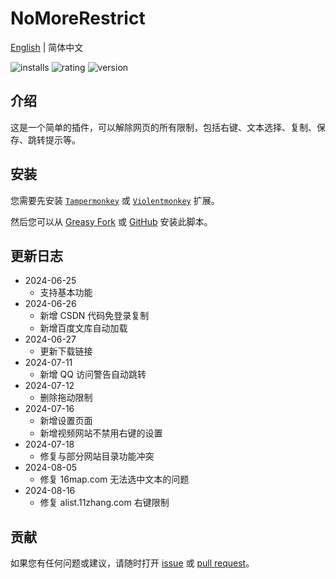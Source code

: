 # NoMoreRestrict

[English](./README.md) | 简体中文

![installs](https://img.shields.io/greasyfork/dt/498848) ![rating](https://img.shields.io/greasyfork/rating-count/498848) ![version](https://img.shields.io/greasyfork/v/498848)

## 介绍

这是一个简单的插件，可以解除网页的所有限制，包括右键、文本选择、复制、保存、跳转提示等。

## 安装

您需要先安装 [`Tampermonkey`](https://www.tampermonkey.net/) 或 [`Violentmonkey`](https://violentmonkey.github.io/get-it/) 扩展。

然后您可以从 [Greasy Fork](https://update.greasyfork.org/scripts/498848/%F0%9F%9A%ABNoMoreRestrict%F0%9F%9A%AB.user.js) 或 [GitHub](https://raw.githubusercontent.com/WCY-dt/NoMoreRestrict/main/NoMoreRestrict.user.js) 安装此脚本。

## 更新日志

- 2024-06-25
  - 支持基本功能
- 2024-06-26
  - 新增 CSDN 代码免登录复制
  - 新增百度文库自动加载
- 2024-06-27
  - 更新下载链接
- 2024-07-11
  - 新增 QQ 访问警告自动跳转
- 2024-07-12
  - 删除拖动限制
- 2024-07-16
  - 新增设置页面
  - 新增视频网站不禁用右键的设置
- 2024-07-18
  - 修复与部分网站目录功能冲突
- 2024-08-05
  - 修复 16map.com 无法选中文本的问题
- 2024-08-16
  - 修复 alist.11zhang.com 右键限制

## 贡献

如果您有任何问题或建议，请随时打开 [issue](https://github.com/WCY-dt/NoMoreRestrict/issues/new?assignees=WCY-dt&labels=help+wanted) 或 [pull request](https://github.com/WCY-dt/NoMoreRestrict/compare)。
